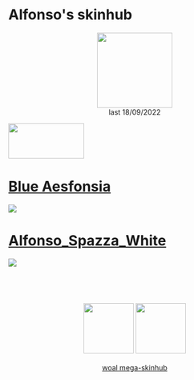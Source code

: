 # Alfonso's skinhub
<p align="center">
<a href="https://osu.ppy.sh/users/7522642">
  <img src="https://a.ppy.sh/7522642"  
       width="150"
       height="150"></a>
<br>
last 18/09/2022
</p>

<a href="https://www.youtube.com/watch?v=kbbgypvGPgM">
<img src="https://i.imgur.com/uDyKiLi.png"
       width="151" 
       height="70"/></a>

# [Blue Aesfonsia](https://github.com/rudj-skinhub/woal/raw/tyfh/alfonso/Blue%20Aesfonsia.osk)
[![](https://osu.ppy.sh/ss/18134825/c06e)](https://github.com/rudj-skinhub/woal/raw/tyfh/alfonso/Blue%20Aesfonsia.osk)

# [Alfonso_Spazza_White](https://github.com/rudj-skinhub/woal/raw/tyfh/alfonso/Alfonso_Spazza_White.osk)
[![](https://osu.ppy.sh/ss/18134823/ab88)](https://github.com/rudj-skinhub/woal/raw/tyfh/alfonso/Alfonso_Spazza_White.osk)

#
<p align="center">
  <br></br>
  <a href="https://www.twitch.tv/alfonsogamerbro">
  <img src="https://i.imgur.com/HM030lk.png" 
       width="100" 
       height="100"></a>
  <a href="https://www.youtube.com/channel/UCK0ACTJKItTvivPgK6bXIig">
  <img src="https://i.imgur.com/YWbDUUy.png"  
       width="100" 
       height="100"></a>
  <br></br>
  <a href="README.md">woal mega-skinhub</a>
 </p>
